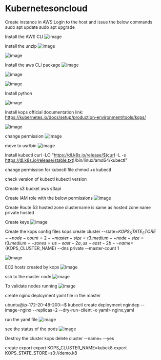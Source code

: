 # Kubernetesoncloud
Create instance in AWS 
Login to the host and issue the below commands
sudo apt update
sudo apt upgrade

Install the AWS CLI
![image](https://user-images.githubusercontent.com/18350432/116025865-157e7600-a617-11eb-9eff-366fe183f291.png)

install the unzip
![image](https://user-images.githubusercontent.com/18350432/116025967-49f23200-a617-11eb-8cf7-5ed6ca40e217.png)

![image](https://user-images.githubusercontent.com/18350432/116026120-a2c1ca80-a617-11eb-8583-8c73e79d6ddc.png)

Install the aws CLI package
![image](https://user-images.githubusercontent.com/18350432/116026168-c1c05c80-a617-11eb-96b3-fe0fcb221540.png)

![image](https://user-images.githubusercontent.com/18350432/116026282-fe8c5380-a617-11eb-86e8-a92bf39da7a3.png)

![image](https://user-images.githubusercontent.com/18350432/116026320-14017d80-a618-11eb-8b84-a1344709c31a.png)

Install python

![image](https://user-images.githubusercontent.com/18350432/116026401-4c08c080-a618-11eb-88d0-b5fba823c458.png)

Install kops official documentation link: https://kubernetes.io/docs/setup/production-environment/tools/kops/

![image](https://user-images.githubusercontent.com/18350432/116026475-778bab00-a618-11eb-9917-fa04d2f9491b.png)

change permission
![image](https://user-images.githubusercontent.com/18350432/116026686-ccc7bc80-a618-11eb-8d4c-413920512f4b.png)

move to usr/bin
![image](https://user-images.githubusercontent.com/18350432/116026741-e406aa00-a618-11eb-8da7-5271f644bedc.png)

Install kubectl
curl -LO "https://dl.k8s.io/release/$(curl -L -s https://dl.k8s.io/release/stable.txt)/bin/linux/amd64/kubectl"

change permission for kubectl file
chmod +x kubectl

check version of kubectl
kubectl version

Create s3 bucket
aws s3api <bucketname>

Create IAM role with the below permissions
![image](https://user-images.githubusercontent.com/18350432/116027232-ea495600-a619-11eb-9f30-3bd8f84a0635.png)

Create Route 53 hosted zone
clustername is same as hosted zone name
private hosted

Create keys
![image](https://user-images.githubusercontent.com/18350432/116027343-38f6f000-a61a-11eb-8bcd-c1da1a653827.png)

Create the kops config files
kops create cluster --state=${KOPS_STATE_STORE} --node-count=2 --master-size=t3.medium --node-size=t3.medium --zones=us-east-2a,us-east-2b --name=${KOPS_CLUSTER_NAME} --dns private --master-count 1

![image](https://user-images.githubusercontent.com/18350432/116027517-bae71900-a61a-11eb-86ef-253a66c92421.png)

EC2 hosts created by kops
![image](https://user-images.githubusercontent.com/18350432/116027656-0f8a9400-a61b-11eb-90d8-04e6ab21d3cd.png)

ssh to the master node
![image](https://user-images.githubusercontent.com/18350432/116027722-3a74e800-a61b-11eb-8b04-bef1c0593229.png)

To validate nodes running
![image](https://user-images.githubusercontent.com/18350432/116027779-5d9f9780-a61b-11eb-8642-ec554e9d7457.png)

create nginx deployment  yaml file in the master

ubuntu@ip-172-20-48-200:~$ kubectl create deployment ngindep --image=nginx --replicas=2 --dry-run=client -o yaml> nginx.yaml

run the yaml file
![image](https://user-images.githubusercontent.com/18350432/116027880-950e4400-a61b-11eb-9a9b-6f714daf2311.png)

see the status of the pods
![image](https://user-images.githubusercontent.com/18350432/116027936-b40cd600-a61b-11eb-9570-98362ce97af4.png)

Destroy the cluster
kops delete cluster --name=<clustername> --yes




create export
export KOPS_CLUSTER_NAME=kubek8
export KOPS_STATE_STORE=s3://demo.k8



